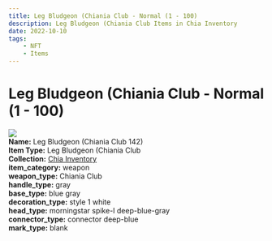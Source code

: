 ```yaml
---
title: Leg Bludgeon (Chiania Club - Normal (1 - 100)
description: Leg Bludgeon (Chiania Club Items in Chia Inventory
date: 2022-10-10
tags:
    - NFT
    - Items
---
```


# Leg Bludgeon (Chiania Club - Normal (1 - 100)
<div class="item_thumbnail">
<img loading="lazy" src="https://bafybeigp6t3mrhxbxi4djgdyhgckepflzi7czkcxkro3b6kpxnsgihnm5m.ipfs.nftstorage.link/142.gif"><br/>
<div><strong>Name:</strong> Leg Bludgeon (Chiania Club 142)</div>
<div><strong>Item Type:</strong> Leg Bludgeon (Chiania Club</div>
<div><strong>Collection:</strong> <a href="https://www.spacescan.io/xch/nft/collection/col1ucr852c8uzgemuashmz65kmnt2nn4wuhecevrwhtkk72ukfc5c7s6wn3sj">Chia Inventory</a></div>
<div><strong>item_category:</strong> weapon</div>
<div><strong>weapon_type:</strong> Chiania Club</div>
<div><strong>handle_type:</strong> gray</div>
<div><strong>base_type:</strong> blue gray</div>
<div><strong>decoration_type:</strong> style 1 white</div>
<div><strong>head_type:</strong> morningstar spike-I deep-blue-gray</div>
<div><strong>connector_type:</strong> connector deep-blue</div>
<div><strong>mark_type:</strong> blank</div>
</div>

